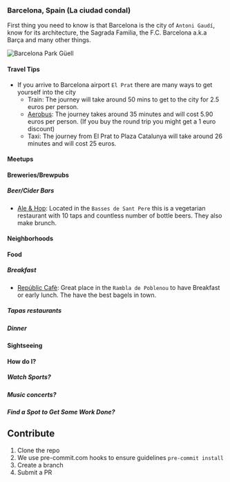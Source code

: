### Barcelona, Spain (La ciudad condal)

First thing you need to know is that Barcelona is the city of `Antoni Gaudí`, know for its architecture, the Sagrada Familia, the F.C. Barcelona a.k.a Barça and many other things.

![Barcelona Park Güell](http://cache-graphicslib.viator.com/graphicslib/thumbs360x240/2512/SITours/barcelona-modernism-and-gaudi-walking-tour-in-barcelona-168394.jpg)

#### Travel Tips

 * If you arrive to Barcelona airport `El Prat` there are many ways to get yourself into the city
   - Train: The journey will take around 50 mins to get to the city for 2.5 euros per person.
   - [Aerobus](http://www.aerobusbcn.com/): The journey takes around 35 minutes and will cost 5.90 euros per person. (If you buy the round trip you might get a 1 euro discount)
   - Taxi: The journey from El Prat to Plaza Catalunya will take around 26 minutes and will cost 25 euros.

#### Meetups

#### Breweries/Brewpubs

##### Beer/Cider Bars

 * [Ale & Hop](http://www.aleandhop.com/): Located in the `Basses de Sant Pere` this is a vegetarian restaurant with 10 taps and countless number of bottle beers. They also make brunch.

#### Neighborhoods

#### Food

##### Breakfast

 * [Repúblic Cafè](http://www.tripadvisor.com/Restaurant_Review-g187497-d7805969-Reviews-Republic_Cafe-Barcelona_Catalonia.html): Great place in the `Rambla de Poblenou` to have Breakfast or early lunch. The have the best bagels in town.

##### Tapas restaurants

##### Dinner

#### Sightseeing

#### How do I?

##### Watch Sports?

##### Music concerts?

##### Find a Spot to Get Some Work Done?

## Contribute

1. Clone the repo
3. We use pre-commit.com hooks to ensure guidelines `pre-commit install`
4. Create a branch
5. Submit a PR
